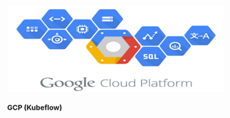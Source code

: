 <img src="https://github.com/dimitreOliveira/bert-as-a-service_TFX/blob/main/Assets/gcp_icon.jpg?raw=true" width="800" height="200">

### GCP (Kubeflow)
